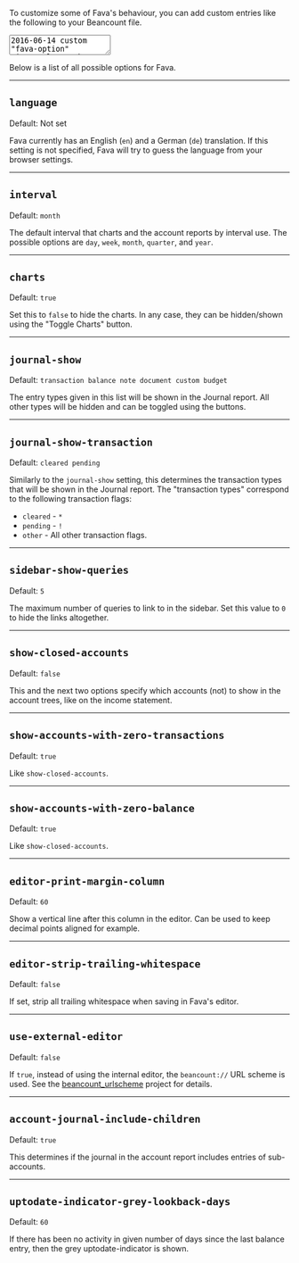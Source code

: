 To customize some of Fava's behaviour, you can add custom entries like the
following to your Beancount file.

<pre><textarea class="editor-readonly">
2016-06-14 custom "fava-option" "interval" "week"
2016-04-14 custom "fava-option" "charts" "false"
2016-04-14 custom "fava-option" "journal-show" "transaction open"
2016-04-14 custom "fava-option" "editor-print-margin-column" "10" </textarea></pre>

Below is a list of all possible options for Fava.

---

## `language`

Default: Not set

Fava currently has an English (`en`) and a German (`de`) translation. If
this setting is not specified, Fava will try to guess the language from your
browser settings.

---

## `interval`

Default: `month`

The default interval that charts and the account reports by interval use.
The possible options are `day`, `week`, `month`, `quarter`, and `year`.

---

## `charts`

Default: `true`

Set this to `false` to hide the charts. In any case, they can be hidden/shown
using the "Toggle Charts" button.

---

## `journal-show`

Default: `transaction balance note document custom budget`

The entry types given in this list will be shown in the Journal report.
All other types will be hidden and can be toggled using the buttons.

---

## `journal-show-transaction`

Default: `cleared pending`

Similarly to the `journal-show` setting, this determines the transaction types
that will be shown in the Journal report. The "transaction types" correspond to
the following transaction flags:

- `cleared` - `*`
- `pending` - `!`
- `other` - All other transaction flags.

---

## `sidebar-show-queries`

Default: `5`

The maximum number of queries to link to in the sidebar.
Set this value to `0` to hide the links altogether.

---

## `show-closed-accounts`

Default: `false`

This and the next two options specify which accounts (not) to show in the
account trees, like on the income statement.

---

## `show-accounts-with-zero-transactions`

Default: `true`

Like `show-closed-accounts`.

---

## `show-accounts-with-zero-balance`

Default: `true`

Like `show-closed-accounts`.

---

## `editor-print-margin-column`

Default: `60`

Show a vertical line after this column in the editor.
Can be used to keep decimal points aligned for example.

---

## `editor-strip-trailing-whitespace`

Default: `false`

If set, strip all trailing whitespace when saving in Fava's editor.

---

## `use-external-editor`

Default: `false`

If `true`, instead of using the internal editor, the `beancount://` URL scheme
is used. See the
[beancount_urlscheme](http://github.com/aumayr/beancount_urlscheme) project for
details.

---

## `account-journal-include-children`

Default: `true`

This determines if the journal in the account report includes entries of
sub-accounts.

---

## `uptodate-indicator-grey-lookback-days`

Default: `60`

If there has been no activity in given number of days since the last balance
entry, then the grey uptodate-indicator is shown.
